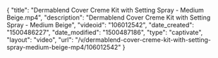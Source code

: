 {
    "title": "Dermablend Cover Creme Kit with Setting Spray - Medium Beige.mp4",
    "description": "Dermablend Cover Creme Kit with Setting Spray - Medium Beige",
    "videoid": "106012542",
    "date_created": "1500486227",
    "date_modified": "1500487186",
    "type": "captivate",
    "layout": "video",
    "url": "\/v\/dermablend-cover-creme-kit-with-setting-spray-medium-beige-mp4\/106012542"
}